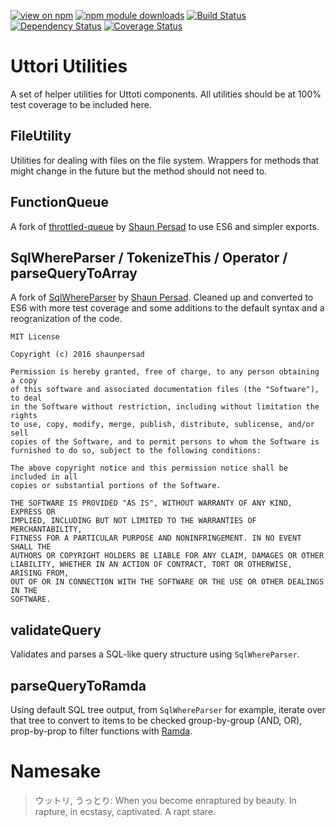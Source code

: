 [![view on npm](http://img.shields.io/npm/v/uttori-utilities.svg)](https://www.npmjs.org/package/uttori-utilities)
[![npm module downloads](http://img.shields.io/npm/dt/uttori-utilities.svg)](https://www.npmjs.org/package/uttori-utilities)
[![Build Status](https://travis-ci.org/uttori/uttori-utilities.svg?branch=master)](https://travis-ci.org/uttori/uttori-utilities)
[![Dependency Status](https://david-dm.org/uttori/uttori-utilities.svg)](https://david-dm.org/uttori/uttori-utilities)
[![Coverage Status](https://coveralls.io/repos/uttori/uttori-utilities/badge.svg?branch=master)](https://coveralls.io/r/uttori/uttori-utilities?branch=master)

# Uttori Utilities

A set of helper utilities for Uttoti components. All utilities should be at 100% test coverage to be included here.

## FileUtility

Utilities for dealing with files on the file system. Wrappers for methods that might change in the future but the method should not need to.

## FunctionQueue

A fork of [throttled-queue](https://github.com/shaunpersad/throttled-queue) by [Shaun Persad](https://github.com/shaunpersad) to use ES6 and simpler exports.

## SqlWhereParser / TokenizeThis / Operator / parseQueryToArray

A fork of [SqlWhereParser](https://github.com/shaunpersad/sql-where-parser) by [Shaun Persad](https://github.com/shaunpersad). Cleaned up and converted to ES6 with more test coverage and some additions to the default syntax and a reogranization of the code.

```
MIT License

Copyright (c) 2016 shaunpersad

Permission is hereby granted, free of charge, to any person obtaining a copy
of this software and associated documentation files (the "Software"), to deal
in the Software without restriction, including without limitation the rights
to use, copy, modify, merge, publish, distribute, sublicense, and/or sell
copies of the Software, and to permit persons to whom the Software is
furnished to do so, subject to the following conditions:

The above copyright notice and this permission notice shall be included in all
copies or substantial portions of the Software.

THE SOFTWARE IS PROVIDED "AS IS", WITHOUT WARRANTY OF ANY KIND, EXPRESS OR
IMPLIED, INCLUDING BUT NOT LIMITED TO THE WARRANTIES OF MERCHANTABILITY,
FITNESS FOR A PARTICULAR PURPOSE AND NONINFRINGEMENT. IN NO EVENT SHALL THE
AUTHORS OR COPYRIGHT HOLDERS BE LIABLE FOR ANY CLAIM, DAMAGES OR OTHER
LIABILITY, WHETHER IN AN ACTION OF CONTRACT, TORT OR OTHERWISE, ARISING FROM,
OUT OF OR IN CONNECTION WITH THE SOFTWARE OR THE USE OR OTHER DEALINGS IN THE
SOFTWARE.
```

## validateQuery

Validates and parses a SQL-like query structure using `SqlWhereParser`.

## parseQueryToRamda

Using default SQL tree output, from `SqlWhereParser` for example, iterate over that tree to convert to items to be checked group-by-group (AND, OR), prop-by-prop to filter functions with [Ramda](https://ramdajs.com/).

# Namesake

> ウットリ, うっとり: When you become enraptured by beauty. In rapture, in ecstasy, captivated. A rapt stare.
